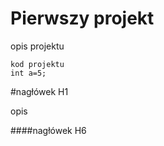 # Pierwszy projekt
opis projektu
```
kod projektu 
int a=5;
```
#nagłówek H1

opis 

####nagłówek H6


